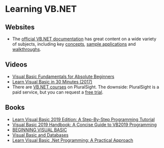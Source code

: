 # Learning VB.NET 

## Websites

* The [official VB.NET documentation](https://docs.microsoft.com/en-us/dotnet/articles/visual-basic/) has great content on a wide variety of subjects, including key [concepts](https://docs.microsoft.com/en-us/dotnet/visual-basic/programming-guide/concepts/), [sample applications](https://github.com/dotnet/docs/tree/main/samples/snippets/visualbasic) and [walkthroughs](https://docs.microsoft.com/en-us/dotnet/visual-basic/walkthroughs).

## Videos

* [Visual Basic Fundamentals for Absolute Beginners](https://www.youtube.com/watch?v=6utWyl8agDY)
* [Learn Visual Basic in 30 Minutes (2017)](https://www.youtube.com/watch?v=gcFHyVYdeFU)
* There are [VB.NET courses](https://www.pluralsight.com/search?q=vb.net&categories=all) on PluralSight. The downside: PluralSight is a paid service, but you can request a [free trial](https://www.pluralsight.com/pricing).

## Books

* [Learn Visual Basic 2019 Edition: A Step-By-Step Programming Tutorial](https://www.abebooks.com/servlet/BookDetailsPL?bi=30946734112&searchurl=isbn%3D1951077105%26sortby%3D17&cm_sp=snippet-_-srp1-_-title2)
* [Visual Basic 2019 Handbook: A Concise Guide to VB2019 Programming](https://www.abebooks.com/servlet/BookDetailsPL?bi=30903890407&cm_sp=Searchmod-_-NullResults-_-BDP)
* [BEGINNING VISUAL BASIC](https://www.kidwaresoftware.com/Beginning-Visual-Basic-A-Computer-Programming-Tutorial-by-Philip-Conrod-and-Lou-Tylee/)
* [Visual Basic and Databases](https://www.kidwaresoftware.com/visual-basic-and-databases-by-philip-conrod-and-lou-tylee/)
* [Learn Visual Basic .Net Programming: A Practical Approach](https://www.abebooks.com/9781080576890/Learn-Visual-Basic-.Net-Programming-1080576894/plp)